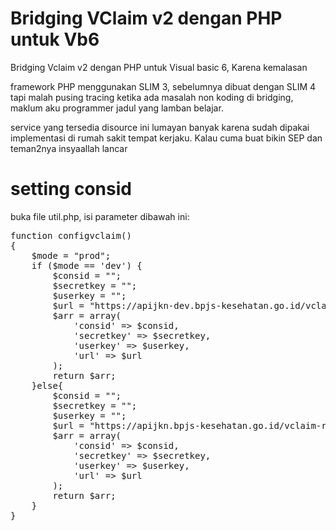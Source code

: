 # Bridging VClaim v2 dengan PHP untuk Vb6

Bridging Vclaim v2 dengan PHP untuk Visual basic 6, Karena kemalasan

framework PHP menggunakan SLIM 3, sebelumnya dibuat dengan SLIM 4 tapi malah pusing tracing ketika ada masalah non koding di bridging, maklum aku programmer jadul yang lamban belajar.

service yang tersedia disource ini lumayan banyak karena sudah dipakai implementasi di rumah sakit tempat kerjaku. Kalau cuma buat bikin SEP dan teman2nya insyaallah lancar

# setting consid
buka file util.php, isi parameter dibawah ini:
<pre>
function configvclaim()
{
    $mode = "prod";    
    if ($mode == 'dev') {
        $consid = "";
        $secretkey = "";
        $userkey = "";
        $url = "https://apijkn-dev.bpjs-kesehatan.go.id/vclaim-rest-dev";
        $arr = array(
            'consid' => $consid,
            'secretkey' => $secretkey,
            'userkey' => $userkey,
            'url' => $url
        );
        return $arr;
    }else{
        $consid = "";
        $secretkey = "";
        $userkey = "";
        $url = "https://apijkn.bpjs-kesehatan.go.id/vclaim-rest/";
        $arr = array(
            'consid' => $consid,
            'secretkey' => $secretkey,
            'userkey' => $userkey,
            'url' => $url
        );
        return $arr;
    }    
}
</pre>


